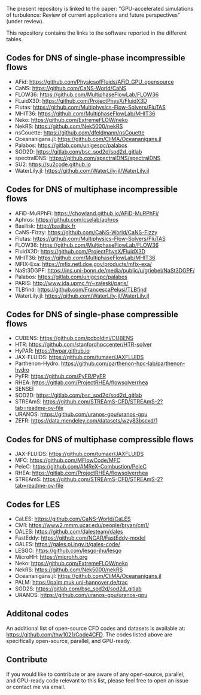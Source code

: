 The present repository is linked to the paper: "GPU-accelerated simulations of turbulence: Review of current applications and future perspectives" (under review).

This repository contains the links to the software reported in the different tables.

## Codes for DNS of single-phase incompressible flows
- AFid: https://github.com/PhysicsofFluids/AFiD_GPU_opensource
- CaNS: https://github.com/CaNS-World/CaNS
- FLOW36: https://github.com/MultiphaseFlowLab/FLOW36
- FLuidX3D:  https://github.com/ProjectPhysX/FluidX3D
- Flutas: https://github.com/Multiphysics-Flow-Solvers/FluTAS
- MHIT36: https://github.com/MultiphaseFlowLab/MHIT36
- Neko: https://github.com/ExtremeFLOW/neko
- NekRS: https://github.com/Nek5000/nekRS
- nsCouette: https://github.com/dfeldmann/nsCouette
- Oceananigans.jl: https://github.com/CliMA/Oceananigans.jl 
- Palabos: https://gitlab.com/unigespc/palabos
- SOD2D: https://gitlab.com/bsc_sod2d/sod2d_gitlab
- spectralDNS: https://github.com/spectralDNS/spectralDNS
- SU2: https://su2code.github.io
- WaterLily.jl: https://github.com/WaterLily-jl/WaterLily.jl


## Codes for DNS of multiphase incompressible flows
- AFiD-MuRPhFi: https://chowland.github.io/AFiD-MuRPhFi/
- Aphros: https://github.com/cselab/aphros
- Basilisk: http://basilisk.fr
- CaNS-Fizzy: https://github.com/CaNS-World/CaNS-Fizzy
- Flutas: https://github.com/Multiphysics-Flow-Solvers/FluTAS
- FLOW36: https://github.com/MultiphaseFlowLab/FLOW36 
- FluidX3D: https://github.com/ProjectPhysX/FluidX3D
- MHIT36: https://github.com/MultiphaseFlowLab/MHIT36
- MFIX-Exa: https://mfix.netl.doe.gov/products/mfix-exa/
- NaSt3DGPF: https://ins.uni-bonn.de/media/public/u/griebel/NaSt3DGPF/
- Palabos: https://gitlab.com/unigespc/palabos
- PARIS: http://www.ida.upmc.fr/~zaleski/paris/
- TLBfind: https://github.com/FrancescaPelusi/TLBfind
- WaterLily.jl: https://github.com/WaterLily-jl/WaterLily.jl


## Codes for DNS of single-phase compressible flows
- CUBENS: https://github.com/pcboldini/CUBENS
- HTR: https://github.com/stanfordhpccenter/HTR-solver
- HyPAR: https://hypar.github.io
- JAX-FLUIDS: https://github.com/tumaer/JAXFLUIDS
- Parthenon-Hydro: https://github.com/parthenon-hpc-lab/parthenon-hydro
- PyFR: https://github.com/PyFR/PyFR
- RHEA: https://gitlab.com/ProjectRHEA/flowsolverrhea
- SENSEI
- SOD2D: https://gitlab.com/bsc_sod2d/sod2d_gitlab
- STREAmS: https://github.com/STREAmS-CFD/STREAmS-2?tab=readme-ov-file
- URANOS: https://github.com/uranos-gpu/uranos-gpu
- ZEFR: https://data.mendeley.com/datasets/wzy83bscxd/1


## Codes for DNS of multiphase compressible flows
- JAX-FLUIDS: https://github.com/tumaer/JAXFLUIDS
- MFC: https://github.com/MFlowCode/MFC
- PeleC: https://github.com/AMReX-Combustion/PeleC
- RHEA: https://gitlab.com/ProjectRHEA/flowsolverrhea
- STREAmS: https://github.com/STREAmS-CFD/STREAmS-2?tab=readme-ov-file


## Codes for LES
- CaLES: https://github.com/CaNS-World/CaLES
- CM1: https://www2.mmm.ucar.edu/people/bryan/cm1/
- DALES: https://github.com/dalesteam/dales
- FastEddy: https://github.com/NCAR/FastEddy-model
- GALES: https://gales.pi.ingv.it/gales-code/
- LESGO: https://github.com/lesgo-jhu/lesgo
- MicroHH: https://microhh.org
- Neko: https://github.com/ExtremeFLOW/neko
- NekRS:  https://github.com/Nek5000/nekRS
- Oceananigans.jl: https://github.com/CliMA/Oceananigans.jl
- PALM: https://palm.muk.uni-hannover.de/trac
- SOD2S: https://gitlab.com/bsc_sod2d/sod2d_gitlab
- URANOS: https://github.com/uranos-gpu/uranos-gpu


## Additonal codes
An additional list of open-source CFD codes and datasets is available at: https://github.com/thw1021/Code4CFD.
The codes listed above are specifically open-source, parallel, and GPU-ready.


## Contribute 
If you would like to contribute or are aware of any open-source, parallel, and GPU-ready code relevant to this list, please feel free to open an issue or contact me via email.
